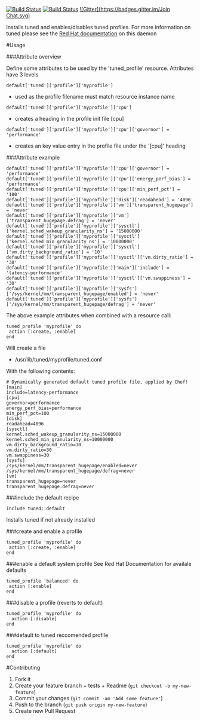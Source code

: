 [![Build Status](https://img.shields.io/snap-ci/davemeekin/tuned/master.svg)](https://snap-ci.com/davemeekin/tuned/branch/master)
[![Build Status](https://img.shields.io/travis-ci/davemeekin/tuned/master.svg)](https://snap-ci.com/davemeekin/tuned/branch/master)
[![Gitter](https://badges.gitter.im/Join Chat.svg)](https://gitter.im/davemeekin/tuned?utm_source=badge&utm_medium=badge&utm_campaign=pr-badge&utm_content=badge)

Installs tuned and enables/disables tuned profiles. For more information on tuned please see the [Red Hat documentation](https://access.redhat.com/documentation/en-US/Red_Hat_Enterprise_Linux/7/html/Power_Management_Guide/Tuned.html) on this daemon

#Usage

###Attribute overview

Define some attributes to be used by the 'tuned_profile' resource.
Attributes have 3 levels
````
default['tuned']['profile']['myprofile']
````
- used as the profile filename must match resource instance name

````
default['tuned']['profile']['myprofile']['cpu']
````
- creates a heading in the profile init file [cpu]

````
default['tuned']['profile']['myprofile']['cpu']['governor'] = 'performance'
````
- creates an key value entry in the profile file under the '[cpu]' heading

###Attribute example


````
default['tuned']['profile']['myprofile']['cpu']['governor'] = 'performance'
default['tuned']['profile']['myprofile']['cpu']['energy_perf_bias'] = 'performance'
default['tuned']['profile']['myprofile']['cpu']['min_perf_pct'] = '100'
default['tuned']['profile']['myprofile']['disk']['readahead'] = '4096'
default['tuned']['profile']['myprofile']['vm']['transparent_hugepage'] = 'never'
default['tuned']['profile']['myprofile']['vm']['transparent_hugepage.defrag'] = 'never'
default['tuned']['profile']['myprofile']['sysctl']['kernel.sched_wakeup_granularity_ns'] = '15000000'
default['tuned']['profile']['myprofile']['sysctl']['kernel.sched_min_granularity_ns'] = '10000000'
default['tuned']['profile']['myprofile']['sysctl']['vm.dirty_background_ratio'] = '10'
default['tuned']['profile']['myprofile']['sysctl']['vm.dirty_ratio'] = '30'
default['tuned']['profile']['myprofile']['main']['include'] = 'latency-performance'
default['tuned']['profile']['myprofile']['sysctl']['vm.swappiness'] = '30'
default['tuned']['profile']['myprofile']['sysfs']['/sys/kernel/mm/transparent_hugepage/enabled'] = 'never'
default['tuned']['profile']['myprofile']['sysfs']['/sys/kernel/mm/transparent_hugepage/defrag'] = 'never'
````
The above example attributes when combined with a resource call:

````
tuned_profile 'myprofile' do
 action [:create, :enable]
end
````

Will create a file 

- /usr/lib/tuned/myprofile/tuned.conf

With the following contents:

```
# Dynamically generated default tuned profile file, applied by Chef!
[main]
include=latency-performance
[cpu]
governor=performance
energy_perf_bias=performance
min_perf_pct=100
[disk]
readahead=4096
[sysctl]
kernel.sched_wakeup_granularity_ns=15000000
kernel.sched_min_granularity_ns=10000000
vm.dirty_background_ratio=10
vm.dirty_ratio=30
vm.swappiness=30
[sysfs]
/sys/kernel/mm/transparent_hugepage/enabled=never
/sys/kernel/mm/transparent_hugepage/defrag=never
[vm]
transparent_hugepage=never
transparent_hugepage.defrag=never
```

###include the default recipe
````
include tuned::default
````
Installs tuned if not already installed

###create and enable a profile
````
tuned_profile 'myprofile' do
 action [:create, :enable]
end
````

###enable a default system profile
See Red Hat Documentation for availale defaults
````
tuned_profile 'balanced' do
 action [:enable]
end
````

###disable a profile (reverts to default)
````
tuned_profile 'myprofile' do
  action [:disable]
end
````

###default to tuned reccomended profile
````
tuned_profile 'myprofile' do
  action [:default]
end
````

#Contributing
1. Fork it
2. Create your feature branch + tests + Readme (`git checkout -b my-new-feature`)
3. Commit your changes (`git commit -am 'Add some feature'`)
4. Push to the branch (`git push origin my-new-feature`)
5. Create new Pull Request




